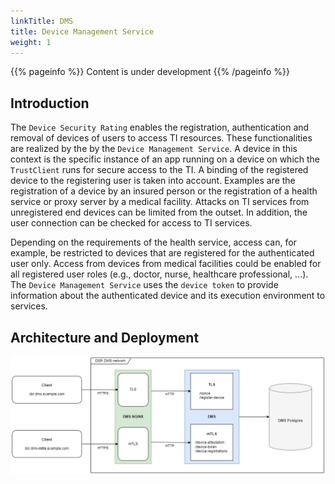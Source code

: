 ```yaml
---
linkTitle: DMS
title: Device Management Service
weight: 1
---
```


{{% pageinfo %}}
Content is under development
{{% /pageinfo %}}

## Introduction

The `Device Security Rating` enables the registration, authentication and removal of devices of users to access TI resources. These functionalities are realized by the by the `Device Management Service`.  A device in this context is the specific instance of an app running on a device on which the `TrustClient` runs for secure access to the TI. A binding of the registered device to the registering user is taken into account. Examples are the registration of a device by an insured person or the registration of a health service or proxy server by a medical facility. Attacks on TI services from unregistered end devices can be limited from the outset. In addition, the user connection can be checked for access to TI services. 

 Depending on the requirements of the health service, access can, for example, be restricted to  devices that are registered for the authenticated user only. Access from devices from medical facilities could be enabled for all registered user roles (e.g., doctor, nurse, healthcare professional, ...). The `Device Management Service` uses the `device token` to provide information about the authenticated device and its execution environment to services.

## Architecture and Deployment

![dms_deployment](dms_deployment_example.png)